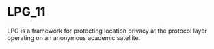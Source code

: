 # LPG_11
LPG is a framework for protecting location privacy at the protocol layer operating on an anonymous academic satellite.
